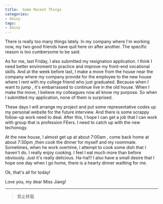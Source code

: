 ```yaml
---
title:  Some Recent Things
categories: 
- daisy
tags: 
- daisy
---
```


There is really too many things lately. In my company where I'm working now, my two good friends have quit here on after another. The specific reason is too cumbersome to be said.  
<!--more-->
As for me, last Friday, I also submitted my resignation application. I think I need better enviroment to practice and improve my front-end vocational skills. And at the week before last, 
I make a move from the house near the company where my company provide for the employee to the new house where I rent with my college friend who just graduated. Because when I want to jump , it's embarrassed to continue live in the old house. When I make the move, I believe my colleagues now all know my purpose. So when I submitted my application, none of them is surprised.  

These days I will arrange my project and put some representative codes up my personal website for the future interview. And there is some scrappy follow-up work need to deal. After this, I hope I can get a job that I can work with group that is profession FEers. I need to catch up with the new techonogy.  

At the new house, I almost get up at about 7:00am , come back home at about 7:30pm ,then cook the dinner for myself and my roommate. Sometimes, when he work overtime, I attempt to cook some dish that I haven't do. I really enjoy cooking. I feel I eat much more than before obviously. Just it's really delicious. Ha-ha!!! I also have a small desire that I hope one day when I go home, there is a hearty dinner waitting for me.  

Ok, that's all for today!

Love you, my dear Miss Jiang!  

---  

> 禁止转载   

